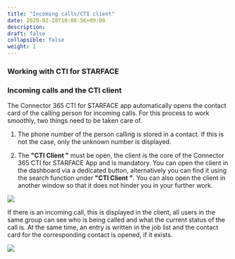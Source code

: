 ```yaml
---
title: "Incoming calls/CTI client"
date: 2020-02-28T10:08:56+09:00
description: 
draft: false
collapsible: false
weight: 1
---
```

### Working with CTI for STARFACE

### Incoming calls and the CTI client
The Connector 365 CTI for STARFACE app automatically opens the contact card of the calling person for incoming calls. For this process to work smoothly, two things need to be taken care of.

1. The phone number of the person calling is stored in a contact. If this is not the case, only the unknown number is displayed.

2. The **"CTI Client "** must be open, the client is the core of the Connector 365 CTI for STARFACE App and is mandatory. You can open the client in the dashboard via a dedicated button, alternatively you can find it using the search function under **"CTI Client "**. You can also open the client in another window so that it does not hinder you in your further work.

![](images/apps/cticlientdashboarden.PNG)

If there is an incoming call, this is displayed in the client, all users in the same group can see who is being called and what the current status of the call is. At the same time, an entry is written in the job list and the contact card for the corresponding contact is opened, if it exists.

![](images/apps/cticlientde.png)




